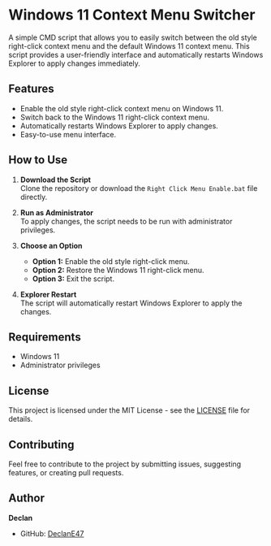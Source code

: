 # Windows 11 Context Menu Switcher

A simple CMD script that allows you to easily switch between the old style right-click context menu and the default Windows 11 context menu. This script provides a user-friendly interface and automatically restarts Windows Explorer to apply changes immediately.

## Features

- Enable the old style right-click context menu on Windows 11.
- Switch back to the Windows 11 right-click context menu.
- Automatically restarts Windows Explorer to apply changes.
- Easy-to-use menu interface.

## How to Use

1. **Download the Script**  
   Clone the repository or download the `Right Click Menu Enable.bat` file directly.

2. **Run as Administrator**  
   To apply changes, the script needs to be run with administrator privileges.

3. **Choose an Option**  
   - **Option 1:** Enable the old style right-click menu.
   - **Option 2:** Restore the Windows 11 right-click menu.
   - **Option 3:** Exit the script.

4. **Explorer Restart**  
   The script will automatically restart Windows Explorer to apply the changes.

## Requirements

- Windows 11
- Administrator privileges

## License

This project is licensed under the MIT License - see the [LICENSE](LICENSE) file for details.

## Contributing

Feel free to contribute to the project by submitting issues, suggesting features, or creating pull requests. 

## Author

**Declan**  
- GitHub: [DeclanE47](https://github.com/DeclanE47)

